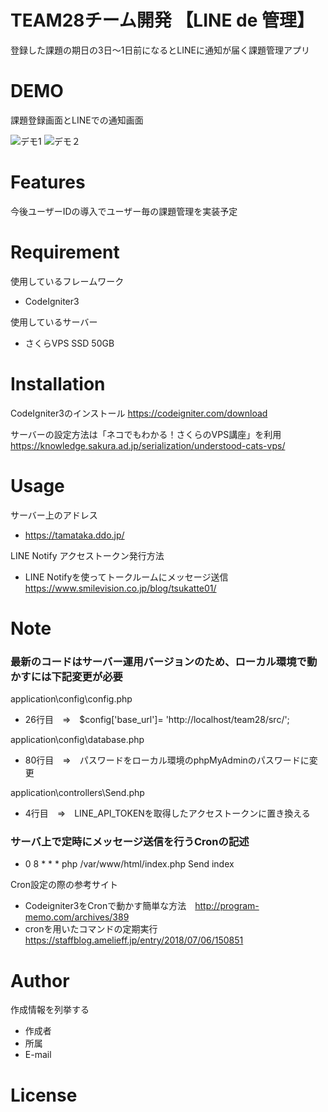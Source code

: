 # TEAM28チーム開発 【LINE de 管理】

登録した課題の期日の3日～1日前になるとLINEに通知が届く課題管理アプリ
 
# DEMO

課題登録画面とLINEでの通知画面

![デモ1](https://user-images.githubusercontent.com/82738762/124776463-6e08b280-df7a-11eb-81c2-805a7d46089e.PNG)
![デモ２](https://user-images.githubusercontent.com/82738762/124776479-7103a300-df7a-11eb-8f44-8f85c6fd061d.PNG)

# Features
 
今後ユーザーIDの導入でユーザー毎の課題管理を実装予定
 
# Requirement

使用しているフレームワーク
* CodeIgniter3

使用しているサーバー
* さくらVPS SSD 50GB
 
# Installation

CodeIgniter3のインストール 
https://codeigniter.com/download

サーバーの設定方法は「ネコでもわかる！さくらのVPS講座」を利用
https://knowledge.sakura.ad.jp/serialization/understood-cats-vps/
 
# Usage

サーバー上のアドレス
* https://tamataka.ddo.jp/

LINE Notify アクセストークン発行方法
* LINE Notifyを使ってトークルームにメッセージ送信 https://www.smilevision.co.jp/blog/tsukatte01/
 
# Note
 
### 最新のコードはサーバー運用バージョンのため、ローカル環境で動かすには下記変更が必要

application\config\config.php

* 26行目　⇒　$config['base_url']= 'http://localhost/team28/src/';

application\config\database.php

* 80行目　⇒　パスワードをローカル環境のphpMyAdminのパスワードに変更

application\controllers\Send.php

* 4行目　⇒　LINE_API_TOKENを取得したアクセストークンに置き換える
 
 ### サーバ上で定時にメッセージ送信を行うCronの記述
 * 0 8 *  *  * php /var/www/html/index.php Send index

Cron設定の際の参考サイト
* Codeigniter3をCronで動かす簡単な方法　http://program-memo.com/archives/389
* cronを用いたコマンドの定期実行　https://staffblog.amelieff.jp/entry/2018/07/06/150851
 
# Author
 
作成情報を列挙する
 
* 作成者
* 所属
* E-mail
 
# License

